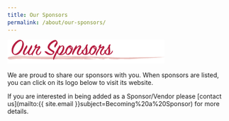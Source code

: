 ```yaml
---
title: Our Sponsors
permalink: /about/our-sponsors/
---
```


![Our Sponsors](/img/our_sponsors1.png "Sponsors")

We are proud to share our sponsors with you. When sponsors are listed, you can click on its logo below to visit its website.

If you are interested in being added as a Sponsor/Vendor please [contact us](mailto:{{ site.email }}subject=Becoming%20a%20Sponsor) for more details.
